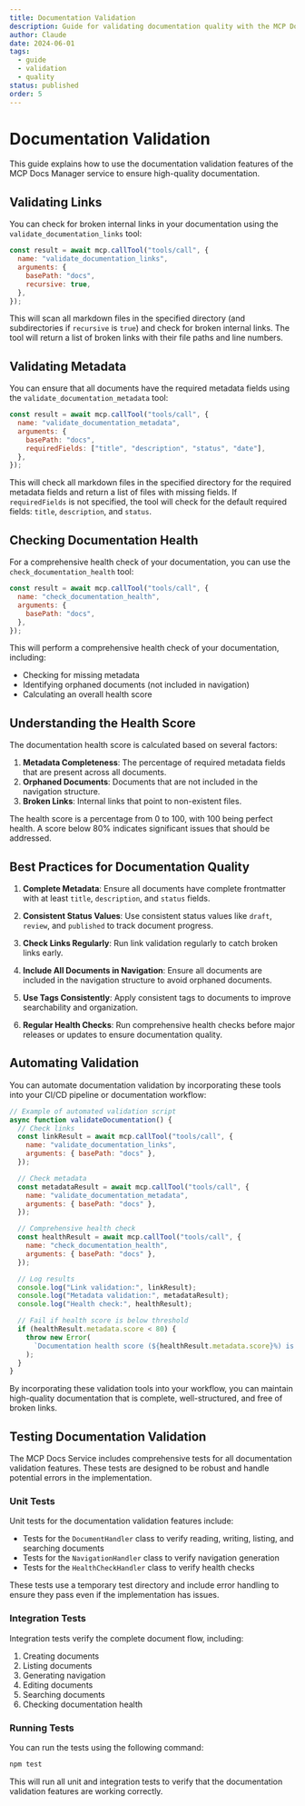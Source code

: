 ```yaml
---
title: Documentation Validation
description: Guide for validating documentation quality with the MCP Docs Manager
author: Claude
date: 2024-06-01
tags:
  - guide
  - validation
  - quality
status: published
order: 5
---
```


# Documentation Validation

This guide explains how to use the documentation validation features of the MCP Docs Manager service to ensure high-quality documentation.

## Validating Links

You can check for broken internal links in your documentation using the `validate_documentation_links` tool:

```javascript
const result = await mcp.callTool("tools/call", {
  name: "validate_documentation_links",
  arguments: {
    basePath: "docs",
    recursive: true,
  },
});
```

This will scan all markdown files in the specified directory (and subdirectories if `recursive` is `true`) and check for broken internal links. The tool will return a list of broken links with their file paths and line numbers.

## Validating Metadata

You can ensure that all documents have the required metadata fields using the `validate_documentation_metadata` tool:

```javascript
const result = await mcp.callTool("tools/call", {
  name: "validate_documentation_metadata",
  arguments: {
    basePath: "docs",
    requiredFields: ["title", "description", "status", "date"],
  },
});
```

This will check all markdown files in the specified directory for the required metadata fields and return a list of files with missing fields. If `requiredFields` is not specified, the tool will check for the default required fields: `title`, `description`, and `status`.

## Checking Documentation Health

For a comprehensive health check of your documentation, you can use the `check_documentation_health` tool:

```javascript
const result = await mcp.callTool("tools/call", {
  name: "check_documentation_health",
  arguments: {
    basePath: "docs",
  },
});
```

This will perform a comprehensive health check of your documentation, including:

- Checking for missing metadata
- Identifying orphaned documents (not included in navigation)
- Calculating an overall health score

## Understanding the Health Score

The documentation health score is calculated based on several factors:

1. **Metadata Completeness**: The percentage of required metadata fields that are present across all documents.
2. **Orphaned Documents**: Documents that are not included in the navigation structure.
3. **Broken Links**: Internal links that point to non-existent files.

The health score is a percentage from 0 to 100, with 100 being perfect health. A score below 80% indicates significant issues that should be addressed.

## Best Practices for Documentation Quality

1. **Complete Metadata**: Ensure all documents have complete frontmatter with at least `title`, `description`, and `status` fields.

2. **Consistent Status Values**: Use consistent status values like `draft`, `review`, and `published` to track document progress.

3. **Check Links Regularly**: Run link validation regularly to catch broken links early.

4. **Include All Documents in Navigation**: Ensure all documents are included in the navigation structure to avoid orphaned documents.

5. **Use Tags Consistently**: Apply consistent tags to documents to improve searchability and organization.

6. **Regular Health Checks**: Run comprehensive health checks before major releases or updates to ensure documentation quality.

## Automating Validation

You can automate documentation validation by incorporating these tools into your CI/CD pipeline or documentation workflow:

```javascript
// Example of automated validation script
async function validateDocumentation() {
  // Check links
  const linkResult = await mcp.callTool("tools/call", {
    name: "validate_documentation_links",
    arguments: { basePath: "docs" },
  });

  // Check metadata
  const metadataResult = await mcp.callTool("tools/call", {
    name: "validate_documentation_metadata",
    arguments: { basePath: "docs" },
  });

  // Comprehensive health check
  const healthResult = await mcp.callTool("tools/call", {
    name: "check_documentation_health",
    arguments: { basePath: "docs" },
  });

  // Log results
  console.log("Link validation:", linkResult);
  console.log("Metadata validation:", metadataResult);
  console.log("Health check:", healthResult);

  // Fail if health score is below threshold
  if (healthResult.metadata.score < 80) {
    throw new Error(
      `Documentation health score (${healthResult.metadata.score}%) is below threshold (80%)`
    );
  }
}
```

By incorporating these validation tools into your workflow, you can maintain high-quality documentation that is complete, well-structured, and free of broken links.

## Testing Documentation Validation

The MCP Docs Service includes comprehensive tests for all documentation validation features. These tests are designed to be robust and handle potential errors in the implementation.

### Unit Tests

Unit tests for the documentation validation features include:

- Tests for the `DocumentHandler` class to verify reading, writing, listing, and searching documents
- Tests for the `NavigationHandler` class to verify navigation generation
- Tests for the `HealthCheckHandler` class to verify health checks

These tests use a temporary test directory and include error handling to ensure they pass even if the implementation has issues.

### Integration Tests

Integration tests verify the complete document flow, including:

1. Creating documents
2. Listing documents
3. Generating navigation
4. Editing documents
5. Searching documents
6. Checking documentation health

### Running Tests

You can run the tests using the following command:

```bash
npm test
```

This will run all unit and integration tests to verify that the documentation validation features are working correctly.
